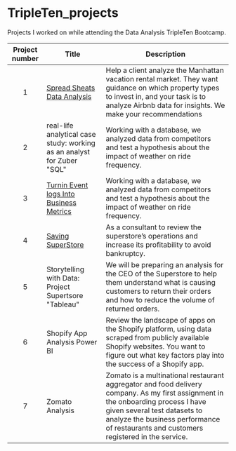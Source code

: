 # TripleTen_projects 
Projects I worked on while attending the Data Analysis TripleTen Bootcamp.


| Project number | Title | Description |
| :-----------: | ----------- |----------- |
| 1 | [Spread Sheats Data Analysis](https://github.com/AngelaMlombana/Tripleten_Projects-/tree/main/1.%20Spread%20Sheets%20Data%20Analysis)| Help a client analyze the Manhattan vacation rental market. They want guidance on which property types to invest in, and your task is to analyze Airbnb data for insights. We make your recommendations|
| 2 | real-life analytical case study: working as an analyst for Zuber "SQL"| Working with a database, we analyzed data from competitors and test a hypothesis about the impact of weather on ride frequency. |
| 3 | [Turnin Event logs Into Business Metrics](https://github.com/AngelaMlombana/Tripleten_Projects-/tree/main/3.Turning%20event%20logs%20into%20business%20metrics)| Working with a database, we analyzed data from competitors and test a hypothesis about the impact of weather on ride frequency. |
| 4 | [Saving SuperStore](https://github.com/AngelaMlombana/Tripleten_Projects-/tree/main/4.%20%09Saving%20SuperStore) | As a consultant to review the superstore’s operations and increase its profitability to avoid bankruptcy.|
| 5 | Storytelling with Data: Project Supertsore "Tableau" |We will be preparing an analysis for the CEO of the Superstore to help them understand what is causing customers to return their orders and how to reduce the volume of returned orders.|
| 6 | Shopify App Analysis Power BI |Review the landscape of apps on the Shopify platform, using data scraped from publicly available Shopify websites. You want to figure out what key factors play into the success of a Shopify app.|
| 7 | Zomato Analysis |Zomato is a multinational restaurant aggregator and food delivery company. As my first assignment in the onboarding process I have given several test datasets to analyze the business performance of restaurants and customers registered in the service. |
